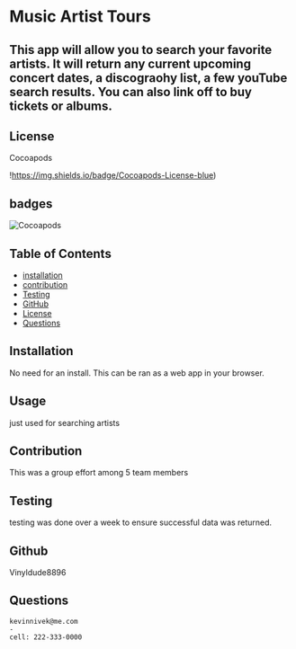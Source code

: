 # Music Artist Tours

## This app will allow you to search your favorite artists. It will return any current upcoming concert dates, a discograohy list, a few youTube search results. You can also link off to buy tickets or albums.


  ## License
  Cocoapods
  
!https://img.shields.io/badge/Cocoapods-License-blue)
    

## badges
![Cocoapods](https://img.shields.io/badge/Cocoapods-License-blue)
    


## Table of Contents

- [installation](#installation)
- [contribution](#contribution)
- [Testing](#testing)
- [GitHub](#github)
- [License](#license)
- [Questions](#questions)

## Installation 
  No need for an install. This can be ran as a web app in your browser. 

## Usage
  just used for searching artists

## Contribution  
  This was a group effort among 5 team members

## Testing
  testing was done over a week to ensure successful data was returned.

## Github 
Vinyldude8896

## Questions
    kevinnivek@me.com
    - 
    cell: 222-333-0000
